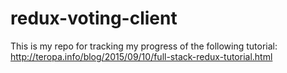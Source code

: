 # redux-voting-client

This is my repo for tracking my progress of the following tutorial:
http://teropa.info/blog/2015/09/10/full-stack-redux-tutorial.html
